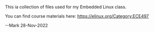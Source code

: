 This ia collection of files used for my Embedded Linux class.

You can find course materials here:  https://elinux.org/Category:ECE497

--Mark
  28-Nov-2022



